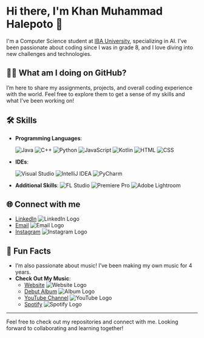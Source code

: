 # Hi there, I'm Khan Muhammad Halepoto 👋

I'm a Computer Science student at [IBA University](https://www.iba-suk.edu.pk), specializing in AI. I’ve been passionate about coding since I was in grade 8, and I love diving into new challenges and technologies.

## 👨‍🚀 What am I doing on GitHub?
I’m here to share my assignments, projects, and overall coding experience with the world. Feel free to explore them to get a sense of my skills and what I’ve been working on!

## 🛠️ Skills
- **Programming Languages**:
  
  ![Java](https://img.icons8.com/?size=70&id=13679&format=png&color=000000)
  ![C++](https://img.icons8.com/?size=70&id=TpULddJc4gTh&format=png&color=000000)
  ![Python](https://img.icons8.com/?size=70&id=13441&format=png&color=000000)
  ![JavaScript](https://img.icons8.com/?size=70&id=108784&format=png&color=000000)
  ![Kotlin](https://img.icons8.com/?size=70&id=ZoxjA0jZDdFZ&format=png&color=000000)
  ![HTML](https://img.icons8.com/?size=70&id=20909&format=png&color=000000)
  ![CSS](https://img.icons8.com/?size=70&id=7gdY5qNXaKC0&format=png&color=000000)
- **IDEs**:
  
  ![Visual Studio](https://img.icons8.com/?size=50&id=9OGIyU8hrxW5&format=png&color=000000)
  ![IntelliJ IDEA](https://img.icons8.com/?size=50&id=w1Gq29w4RQWL&format=png&color=000000)
  ![PyCharm](https://img.icons8.com/?size=50&id=B5T4RdBJefjF&format=png&color=000000)
- **Additional Skills**:
  ![FL Studio](https://img.shields.io/badge/-FL%20Studio-F9D35B?style=flat&logo=fl-studio&logoColor=black)
  ![Premiere Pro](https://img.shields.io/badge/-Premiere%20Pro-9999FF?style=flat&logo=adobe-premiere-pro&logoColor=white)
  ![Adobe Lightroom](https://img.shields.io/badge/-Adobe%20Lightroom-31A8FF?style=flat&logo=adobe-lightroom&logoColor=white)






## 🌐 Connect with me
- [LinkedIn](https://www.linkedin.com/in/khan-muhammad-52977b290/) ![LinkedIn Logo](https://img.shields.io/badge/-LinkedIn-0A66C2?style=flat&logo=linkedin&logoColor=white)
- [Email](mailto:khanmuhammad.bsaif22@iba-suk.edu.pk) ![Email Logo](https://img.shields.io/badge/-Email-D14836?style=flat&logo=gmail&logoColor=white)
- [Instagram](https://www.instagram.com/khanmmusic/) ![Instagram Logo](https://img.shields.io/badge/-Instagram-E4405F?style=flat&logo=instagram&logoColor=white)

## 🎤 Fun Facts
- I’m also passionate about music! I’ve been making my own music for 4 years.
- **Check Out My Music**:
  - [Website](https://bit.ly/khanm-web) ![Website Logo](https://img.shields.io/badge/-Website-000000?style=flat&logo=google-chrome&logoColor=white)
  - [Debut Album](https://bit.ly/khanm-sl) ![Album Logo](https://img.shields.io/badge/-Album-000000?style=flat&logo=music&logoColor=white)
  - [YouTube Channel](https://bit.ly/khanm-sl) ![YouTube Logo](https://img.shields.io/badge/-YouTube-FF0000?style=flat&logo=youtube&logoColor=white)
  - [Spotify](https://bit.ly/khanm_spotify) ![Spotify Logo](https://img.shields.io/badge/-Spotify-1DB954?style=flat&logo=spotify&logoColor=white)


---

Feel free to check out my repositories and connect with me. Looking forward to collaborating and learning together!
